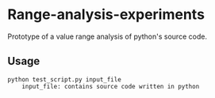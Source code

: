 # Range-analysis-experiments

Prototype of a value range analysis of python's source code.

## Usage
```
python test_script.py input_file
    input_file: contains source code written in python
```
